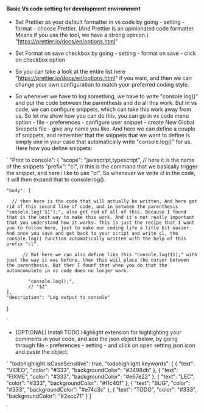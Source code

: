 
####  Basic Vs code setting for development environment

- Set Prettier as your default formatter in  vs code by going - setting - format - choose Prettier. (And Prettier is an opinionated code formatter. Means if you use the tool, we have a strong opinion.)
"https://prettier.io/docs/en/options.html"

- Set Format on save checkbox by going - setting - format on save - click on checkbox option 

- So you can take a look at the entire list here "https://prettier.io/docs/en/options.html" if you want, and then we can change your own configuration to match your preferred coding style.

- So whenever we have to log something, we have to write "console.log()" and put the code between the parenthesis and do all this work. But in vs code, we can configure snippets, which can take this work away from us. So let me show how you can do this, you can go in vs code menu option - file - preferences - configure user snippet - create New Global Snippets file - give any name you like. And here we can define a couple of snippets, and remember that the snippets that we want to define is simply one in your case that automatically write "console.log()" for us. Here how you define snippets:

`
 "Print to console": {
     "scope": "javascript,typescript",  // here it is the name of the snippets
     "prefix": "cl", // this is the command that we basically trigger the snippet, and here i like to use "cl". So whenever we write cl in the code, it will then expand that to console.log(). 

    "body": [

      // then here is the code that will actually be written, And here get rid of this second line of code, and in between the parenthesis "console.log('$1');", also get rid of all of this. Because I found that is the best way to make this work. And it's not really important that you understand how it works. This is just the recipe that I want you to follow here, just to make our coding life a litle bit easier. And once you save and get back to your script and write cl, the console.log() function automatically written with the help of this prefix "cl".

		  // But here we can also define like this "console.log($1);" with just the way it was before, then this wiil place the cursor between the parenthesis. But then I founf that when you do that the automcomplete in vs code does no longer work.

			"console.log();",
			// "$2"
    ],
    "description": "Log output to console"
   } 
  
 `

- (OPTIONAL) Install TODO Highlight extension for highlighting your comments in your code, and add the json object below, by going through file - preferences - setting - and click on open setting json icon and paste the object.


` 
  "todohighlight.isCaseSensitive": true,
   "todohighlight.keywords": [
    {
      "text": "VIDEO",
      "color": "#333",
      "backgroundColor": "#3498db"
    },
    {
      "text": "FIXME",
      "color": "#333",
      "backgroundColor": "#e67e22"
    },
    {
      "text": "LEC",
      "color": "#333",
      "backgroundColor": "#f1c40f"
    },
    {
      "text": "BUG",
      "color": "#333",
      "backgroundColor": "#e74c3c"
    },
    {
      "text": "TODO",
      "color": "#333",
      "backgroundColor": "#2ecc71"
    }
  ] 

`